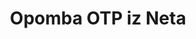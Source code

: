 ---
############################# Static ############################
layout: "auto-gen-annotation"

############################# Head ############################
head_title: "Net OTP Annotation API Annotate v C#"
head_description: "Net API za ustvarjanje in označevanje priljubljenih vrst opomb iz OTP, slik, risb in formatov dokumentov."

############################# Header ############################
title: "Opomba OTP iz Neta"
description: ""
bg_image: "https://cms.admin.containerize.com/templates/aspose/App_Themes/V3/images/bg/header1.png"
bg_overlay: false
button:
    enable: true
    icon: "fas fa-arrow-down"
    label: "Prenesite brezplačno preskusno različico"
    link: "https://downloads.groupdocs.com/annotation/net"

############################# About ############################
about:
    enable: true
    title: "O GroupDocs.Annotation for Net API"
    content: |
        GroupDocs.Annotation for Net API je knjižnica, ki vam omogoča dodajanje opomb v dokumente PDF, Word in druge dokumente v sistemu Mac, Windows ali Ubuntu. [GroupDocs.Annotation for Net](/annotation/net) je izvorni Net API za upravljanje opomb s celovito podporo za ustvarjanje, dodajanje, urejanje, brisanje, ekstrahiranje in izvažanje opomb iz slik in različnih drugih dokumentov. Celoten seznam podprtih formatov dokumentov si lahko ogledate na tej [strani](https://docs.groupdocs.com/annotation/net/supported-document-formats/).
        Ta knjižnica vam omogoča delo ne samo z dokumentom OTP, ampak tudi z mnogimi drugimi vrstami dokumentov, kot so Word, Excel, PowerPoint, Outlookova e-pošta, Visio, Adobe, OpenDocument, OpenOffice, Photoshop, AutoCad in mnogi drugi.
        GroupDocs.Annotation for Net API vam omogoča ustvarjanje in dodajanje novih opomb, urejanje opomb, ekstrahiranje komentarjev, opomb in njihovo odstranjevanje iz dokumentov. Knjižnica podpira 13 različnih vrst opomb, vključno z besedilom, poličrtijo, območjem, podčrtajem, točko, vodnim žigom, puščico, elipso, zamenjavo besedila, razdaljo, besedilnim poljem, redakcijo virov v dokumentih PDF, HTML, Microsoft Word, preglednicah, diagramih, predstavitvah, risbe, slike in številne druge oblike datotek.
        Primer (glejte spodaj) prikazuje delo z dokumentom OTP, v tem primeru si lahko ogledate glavne korake dela z GroupDocs. Opomba: nastavite licenco, odprite dokument, s katerim želite delati, ustvarite opombo, dodajanje podatkovnih objektov za nastavitev lastnosti opombe glede na vaše zahteve in shranjevanje rezultata na potrebno mesto. Prav tako si lahko podrobneje ogledate podprte funkcije na naši [strani] github (https://github.com/groupdocs-annotation/GroupDocs.Annotation-for-.NET) ali v [dokumentaciji] našega izdelka (https ://docs.groupdocs.com/annotation/net/getting-started/).

############################# Steps ############################
howTo_Add:
steps_Add:
    enable: true
    title_left: "Koraki za dodajanje opomb v OTP v Netu"
    content_left: |
        [GroupDocs.Annotation](/annotation/net/) Net razvijalcem olajša dodajanje različnih vrst opomb datotekam OTP znotraj katere koli Net temelječe aplikacije z implementacijo nekaj preprostih korakov.
        *   Ustvarite objekte odgovora s komentarjem in datumom.
        *   Ustvarite predmet AreaAnnotation, nastavite možnosti območja in dodajte odgovore.
        *   Ustvarite objekt Annotator in dodajte opombo območja.
        *   Shrani izhodno datoteko.
    title_right: "Sistemske zahteve"
    content_right: |
        API-ji GroupDocs.Annotation za Net so podprti na vseh glavnih platformah in operacijskih sistemih. Preden izvedete spodnjo kodo, se prepričajte, da imate v sistemu nameščene naslednje predpogoje.
        *   Operacijski sistemi: Microsoft Windows, Linux, MacOS
        *   Razvojna okolja: Visual Studio, Xamarin, MonoDevelop
        *   Ogrodja: .NET Framework, .NET Standard, .NET Core, Mono
        *   Prenesite najnovejšo različico GroupDocs.Annotation za .NET iz [NuGet](https://www.nuget.org/packages/groupdocs.annotation)

############################# Preview ############################
preview_Add:
    enable: true
    title: Predogled pripisov in vzorec kode
    content: |
        ![Annotation preview image]https://docs.groupdocs.com/annotation/java/images/add-text-field-annotation.png
    code: |
        ```cs
        //Add text field annotation to the document from local disk
        using (Annotator annotator = new Annotator("input.bmp"))
        {
            TextFieldAnnotation textField = new TextFieldAnnotation
            {
                BackgroundColor = 65535,
                Box = new Rectangle(100, 100, 100, 100),
                CreatedOn = DateTime.Now,
                Text = "Some text",
                FontColor = 65535,
                FontSize = 12,
                Message = "This is text field annotation",
                Opacity = 0.7,
                PageNumber = 0,
                PenStyle = PenStyle.Dot,
                PenWidth = 3,
                FontFamily = "Arial",
                TextHorizontalAlignment = HorizontalAlignment.Center,
                Replies = new List
                {
                    new Reply
                    {
                        Comment = "First comment",
                        RepliedOn = DateTime.Now
                    },
                    new Reply
                    {
                        Comment = "Second comment",
                        RepliedOn = DateTime.Now
                    }
                }
            };
            annotator.Add(textField);
            annotator.Save("result.bmp");
        }
        ```

############################# Steps ############################
howTo_Remove:
steps_Remove:
    enable: true
    title_left: "Koraki za odstranitev opomb iz OTP v Netu"
    content_left: |
        [GroupDocs.Annotation](/annotation/net/) omogoča razvijalcem Neta lažje odstranjevanje podrobnosti opomb iz datotek OTP v kateri koli aplikaciji, ki temelji na Netu, z implementacijo nekaj preprostih korakov.
        *   Ustvarite objekte odgovora s komentarjem in datumom.
        *   Instanciirajte objekt SaveOptions in nastavite AnnotationTypes = AnnotationType.None.
        *   Pokličite metodo shranjevanja z nastalo potjo dokumenta ali tokom in objektom SaveOptions.

############################# Preview ############################
preview_Remove:
    enable: true
    code: |
        ```cs
        // 1- How to remove annotation from document using annotation index
        
        using (Annotator annotator = new Annotator("result.bmp"))
        {
            annotator.Remove(0);
            annotator.Save("removed.bmp");
        }
        
        // 2- How to remove annotation from document using annotation object
        
        using (Annotator annotator = new Annotator("result.bmp"))
        {
            var tmp = annotator.Get();
            annotator.Remove(tmp[0]);
            annotator.Save("removed.bmp");
        }
        
        // 3- How to remove some annotations from document using list of ID’s
        
        using (Annotator annotator = new Annotator("result.bmp"))
        {
            var idList = new List{1, 2, 3};
            annotator.Remove(idList);
            annotator.Save("removed.bmp");
        }
        
        // 4- How to remove some annotations from document using list of annotations
        
        using (Annotator annotator = new Annotator("result.bmp"))
        {
            var tmp = annotator.Get();
            annotator.Remove(tmp);
            annotator.Save("removed.bmp");
        }
        ```

############################# Steps ############################
howTo_Edit:
steps_Edit:
    enable: true
    title_left: "Koraki za urejanje opomb iz OTP v Netu"
    content_left: |
        [GroupDocs.Annotation](/annotation/net/) razvijalcem Neta olajša posodabljanje različnih lastnosti opomb iz datotek OTP znotraj katere koli aplikacije, ki temelji na Netu, z implementacijo nekaj preprostih korakov.
        *   Instanciirajte objekt Annotator s potjo vhodnega dokumenta ali tok z instanciranimi LoadOptions z ImportAnnotations = true.
        *   Ustvarite implementacijo AnnotationBase in nastavite ID obstoječe opombe (če opomba s tem ID-jem ni najdena, ne bo nič spremenjeno) ali seznam poti opomb (vse obstoječe opombe bodo odstranjene).
        *   Pokličite metodo posodobitve objekta Annotator s posredovanimi opombami.
        *   Pokličite metodo shranjevanja z nastalo potjo dokumenta ali tokom in objektom SaveOptions.

############################# Preview ############################
preview_Edit:
    enable: true
    code: |
        ```cs
        // open annotated document
        using (Annotator annotator = new Annotator("result.bmp"))
        {
            //assuming we are going to change some properties of existing annotation
                AreaAnnotation updated = new AreaAnnotation
                    {
                            // It's important to set existed annotation Id
                            Id = 1,
                            BackgroundColor = 255,
                            Box = new Rectangle(0, 0, 50, 200),
                            CreatedOn = DateTime.Now,
                            Message = "This is updated annotation",
                            Replies = new List
                            {
                                new Reply
                                {
                                    Comment = "Updated first comment",
                                    RepliedOn = DateTime.Now
                                },
                                new Reply
                                {
                                    Comment = "Updated second comment",
                                    RepliedOn = DateTime.Now
                                }
                            }
                        };
                // update annotation
                annotator.Update(updated);
                annotator.Save("result.bmp");
        }
        ```

############################# Steps ############################
howTo_Extract:
steps_Extract:
    enable: true
    title_left: "Koraki za ekstrahiranje opomb iz OTP v Netu"
    content_left: |
        [GroupDocs.Annotation](/annotation/net/) Net razvijalcem olajša dodajanje opomb dokumentom in pridobivanje informacij o opombah iz datotek OTP znotraj katere koli aplikacije, ki temelji na Netu, z implementacijo nekaj preprostih korakov.
        *   Ustvarite objekte odgovora s komentarjem in datumom.
        *   Instanciirajte objekt LoadOptions in pokličite SetImportAnnotations z argumentom true.
        *   Definirajte spremenljivko s tipom List.
        *   Pokličite metodo get in vrnite rezultat zgornji spremenljivki.

############################# Preview ############################
preview_Extract:
    enable: true
    code: |
        ```cs
        // for using this example input file ("annotated.bmp") must be with annotations
        using (Annotator annotator = new Annotator("annotated.bmp"))
        {
            List annotations = annotator.Get();
            XmlSerializer formatter = new XmlSerializer(typeof(List));
            using (FileStream fs = new FileStream("annotations.xml", FileMode.Create))
            {
                fs.SetLength(0);
                formatter.Serialize(fs, annotations);
            }
        }
        ```

############################# Demos ############################
demos:
    enable: true
    title: "Predstavitve v živo za dodajanje, odstranjevanje, urejanje, ekstrahiranje opomb v dokumente in slike"
    content: |
        Takoj dodajte, odstranite, uredite in izvlecite opombe v datoteko OTP tako, da obiščete spletno mesto [GroupDocs.Annotation Live Demos](https://products.groupdocs.app/annotation/family). Predstavitev v živo ima naslednje prednosti

############################# About Formats ############################
about_formats:
    enable: true
    format:
        # format loop
        - icon: "far fa-file-otp"
          title: "O formatu datoteke OTP"
          content: |
            Datoteke s končnico .OTP predstavljajo datoteke s predstavitvenimi predlogami, ki jih ustvarijo aplikacije v standardnem formatu OASIS OpenDocument. Vsebina takšne datoteke vključuje predstavitvene informacije v obliki diapozitivov z besedilom, slikami, oblikami, multimedijsko vsebino, učinki prehodov in drugimi elementi diapozitivov. Te datoteke predlog se uporabljajo za hitro ustvarjanje novih predstavitev na podlagi informacij o slogu, shranjenih v sami predlogi. Datoteke OTP je mogoče ustvariti in shraniti z več različnimi aplikacijami, kot je Impress, ki je priložen paketu OpenOffice in Microsoft PowerPoint. Format datoteke OTP je podoben datotekam s predlogami Microsoft PowerPoint .POT in .POTX.

          link: "https://docs.fileformat.com/image/otp/"

############################# More Formats ############################
more_formats:
    enable: true
    title: "Delo z drugimi priljubljenimi formati dokumentov"
    content: |
        Posodobite lastnosti pripisov iz nekaterih priljubljenih formatov datotek, kot je navedeno spodaj.
    format:
        # format loop
        - name: "Annotate PDF document"
          link: "https://products.groupdocs.com/annotation/net/pdf/"
          description: "Adobe Portable Document Format"

        # format loop
        - name: "Annotate DOC document"
          link: "https://products.groupdocs.com/annotation/net/doc/"
          description: "Microsoft Word Document"

        # format loop
        - name: "Annotate DOCM document"
          link: "https://products.groupdocs.com/annotation/net/docm/"
          description: "Microsoft Word Macro-Enabled Document"

        # format loop
        - name: "Annotate DOCX document"
          link: "https://products.groupdocs.com/annotation/net/docx/"
          description: "Microsoft Word Open XML Document"

        # format loop
        - name: "Annotate DOT document"
          link: "https://products.groupdocs.com/annotation/net/dot/"
          description: "Microsoft Word Document Template"

        # format loop
        - name: "Annotate DOTX document"
          link: "https://products.groupdocs.com/annotation/net/dotx/"
          description: "Word Open XML Document Template"

        # format loop
        - name: "Annotate RTF document"
          link: "https://products.groupdocs.com/annotation/net/rtf/"
          description: "Rich Text Document"

        # format loop
        - name: "Annotate ODT document"
          link: "https://products.groupdocs.com/annotation/net/odt/"
          description: "Open Document Text"

        # format loop
        - name: "Annotate XLS document"
          link: "https://products.groupdocs.com/annotation/net/xls/"
          description: "Microsoft Excel Binary File Format"

        # format loop
        - name: "Annotate XLSX document"
          link: "https://products.groupdocs.com/annotation/net/xlsx/"
          description: "Microsoft Excel Open XML Spreadsheet"

        # format loop
        - name: "Annotate XLSM document"
          link: "https://products.groupdocs.com/annotation/net/xlsm/"
          description: "Microsoft Excel Macro-Enabled Spreadsheet"

        # format loop
        - name: "Annotate XLSB document"
          link: "https://products.groupdocs.com/annotation/net/xlsb/"
          description: "Microsoft Excel Binary Worksheet"

        # format loop
        - name: "Annotate ODS document"
          link: "https://products.groupdocs.com/annotation/net/ods/"
          description: "Open Document Spreadsheet"

        # format loop
        - name: "Annotate PPT document"
          link: "https://products.groupdocs.com/annotation/net/ppt/"
          description: "PowerPoint Presentation"

        # format loop
        - name: "Annotate PPTX document"
          link: "https://products.groupdocs.com/annotation/net/pptx/"
          description: "PowerPoint Open XML Presentation"

        # format loop
        - name: "Annotate PPSX document"
          link: "https://products.groupdocs.com/annotation/net/ppsx/"
          description: "PowerPoint Open XML Slide Show"

        # format loop
        - name: "Annotate POTM document"
          link: "https://products.groupdocs.com/annotation/net/potm/"
          description: "Microsoft PowerPoint Template"

        # format loop
        - name: "Annotate PPTM document"
          link: "https://products.groupdocs.com/annotation/net/pptm/"
          description: "Microsoft PowerPoint Presentation"

        # format loop
        - name: "Annotate PPS document"
          link: "https://products.groupdocs.com/annotation/net/pps/"
          description: "Microsoft PowerPoint 97-2003 Slide Show"

        # format loop
        - name: "Annotate ODP document"
          link: "https://products.groupdocs.com/annotation/net/odp/"
          description: "OpenDocument Presentation"

        # format loop
        - name: "Annotate HTML document"
          link: "https://products.groupdocs.com/annotation/net/html/"
          description: "HyperText Markup Language"

        # format loop
        - name: "Annotate TIFF document"
          link: "https://products.groupdocs.com/annotation/net/tiff/"
          description: "Tagged Image File Format"

        # format loop
        - name: "Annotate JPEG document"
          link: "https://products.groupdocs.com/annotation/net/jpeg/"
          description: "JPEG Image"

        # format loop
        - name: "Annotate PNG document"
          link: "https://products.groupdocs.com/annotation/net/png/"
          description: "Portable Network Graphic"

        # format loop
        - name: "Annotate EML document"
          link: "https://products.groupdocs.com/annotation/net/eml/"
          description: "E-mail Message"

        # format loop
        - name: "Annotate MSG document"
          link: "https://products.groupdocs.com/annotation/net/msg/"
          description: "Microsoft Outlook E-mail Message"

        # format loop
        - name: "Annotate VSD document"
          link: "https://products.groupdocs.com/annotation/net/vsd/"
          description: "Microsoft Visio 2003-2010 Drawing"

        # format loop
        - name: "Annotate VSDX document"
          link: "https://products.groupdocs.com/annotation/net/vsdx/"
          description: "Microsoft Visio Drawing"

        # format loop
        - name: "Annotate VSS document"
          link: "https://products.groupdocs.com/annotation/net/vss/"
          description: "Microsoft Visio 2003-2010 Stencil"

        # format loop
        - name: "Annotate VST document"
          link: "https://products.groupdocs.com/annotation/net/vst/"
          description: "Microsoft Visio 2013 Stencil"

        # format loop
        - name: "Annotate DWG document"
          link: "https://products.groupdocs.com/annotation/net/dwg/"
          description: "Autodesk Design Data Formats"

        # format loop
        - name: "Annotate DXF document"
          link: "https://products.groupdocs.com/annotation/net/dxf/"
          description: "AutoCAD Drawing Interchange"

        # format loop
        - name: "Annotate DCM document"
          link: "https://products.groupdocs.com/annotation/net/dcm/"
          description: "Digital Imaging and Communications in Medicine"

        # format loop
        - name: "Annotate WMF document"
          link: "https://products.groupdocs.com/annotation/net/wmf/"
          description: "Windows Metafile"

        # format loop
        - name: "Annotate EMF document"
          link: "https://products.groupdocs.com/annotation/net/emf/"
          description: "Enhanced Metafile Format"


############################# Back to top ###############################
back_to_top:
    enable: true
---